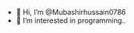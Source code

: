 - 👋 Hi, I’m @Mubashirhussain0786
- 👀 I’m interested in programming..

<!---
Mubashirhussain0786/Mubashirhussain0786 is a ✨ special ✨ repository because its `README.md` (this file) appears on your GitHub profile.
You can click the Preview link to take a look at your changes.
--->
